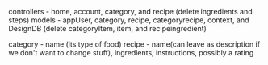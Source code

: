 controllers - home, account, category, and recipe (delete ingredients and steps)
models - appUser, category, recipe, categoryrecipe, context, and DesignDB (delete categoryItem, item, and recipeingredient)

category - name (its type of food)
recipe - name(can leave as description if we don't want to change stuff), ingredients, instructions, possibly a rating
